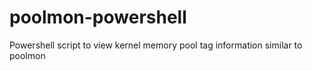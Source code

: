 # poolmon-powershell
Powershell script to view kernel memory pool tag information similar to poolmon
